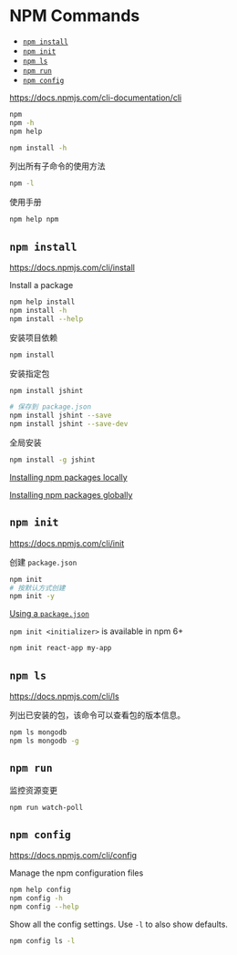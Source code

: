 <!-- omit in toc -->
# NPM Commands

- [`npm install`](#npm-install)
- [`npm init`](#npm-init)
- [`npm ls`](#npm-ls)
- [`npm run`](#npm-run)
- [`npm config`](#npm-config)

<https://docs.npmjs.com/cli-documentation/cli>

```bash
npm
npm -h
npm help

npm install -h
```

列出所有子命令的使用方法

```bash
npm -l
```

使用手册

```bash
npm help npm
```

## `npm install`

<https://docs.npmjs.com/cli/install>

Install a package

```bash
npm help install
npm install -h
npm install --help
```

安装项目依赖

```bash
npm install
```

安装指定包

```bash
npm install jshint

# 保存到 package.json
npm install jshint --save
npm install jshint --save-dev
```

全局安装

```bash
npm install -g jshint
```

[Installing npm packages locally](https://docs.npmjs.com/getting-started/installing-npm-packages-locally)

[Installing npm packages globally](https://docs.npmjs.com/getting-started/installing-npm-packages-globally)

## `npm init`

<https://docs.npmjs.com/cli/init>

创建 `package.json`

```bash
npm init
# 按默认方式创建
npm init -y
```

[Using a `package.json`](https://docs.npmjs.com/getting-started/using-a-package.json)

<!-- #todo -->
`npm init <initializer>` is available in npm 6+

```bash
npm init react-app my-app
```

## `npm ls`

<https://docs.npmjs.com/cli/ls>

列出已安装的包，该命令可以查看包的版本信息。

```bash
npm ls mongodb
npm ls mongodb -g
```

## `npm run`

监控资源变更

```bash
npm run watch-poll
```

## `npm config`

<https://docs.npmjs.com/cli/config>

Manage the npm configuration files

```bash
npm help config
npm config -h
npm config --help
```

Show all the config settings. Use `-l` to also show defaults.

```bash
npm config ls -l
```
